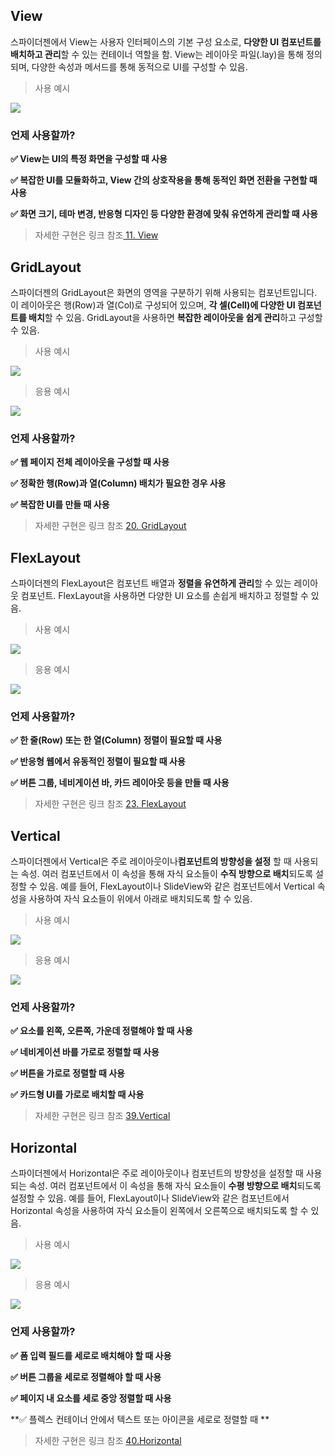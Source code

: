 
## View 

스파이더젠에서 View는 사용자 인터페이스의 기본 구성 요소로, **다양한 UI 컴포넌트를 배치하고 관리**할 수 있는 컨테이너 역할을 함. View는 레이아웃 파일(.lay)을 통해 정의되며, 다양한 속성과 메서드를 통해 동적으로 UI를 구성할 수 있음.

> 사용 예시
 
![](https://wikidocs.net/images/page/276096/View02.png)



### 언제 사용할까?

**✅ View는 UI의 특정 화면을 구성할 때 사용**

**✅ 복잡한 UI를 모듈화하고, View 간의 상호작용을 통해 동적인 화면 전환을 구현할 때 사용**

**✅ 화면 크기, 테마 변경, 반응형 디자인 등 다양한 환경에 맞춰 유연하게 관리할 때 사용**


> 자세한 구현은 링크 참조[ 11. View](https://wikidocs.net/24827)

## GridLayout
스파이더젠의 GridLayout은 화면의 영역을 구분하기 위해 사용되는 컴포넌트입니다. 이 레이아웃은 행(Row)과 열(Col)로 구성되어 있으며, **각 셀(Cell)에 다양한 UI 컴포넌트를 배치**할 수 있음. GridLayout을 사용하면 **복잡한 레이아웃을 쉽게 관리**하고 구성할 수 있음.

>사용 예시

![](https://wikidocs.net/images/page/276096/GridLayout02.png)

>응용 예시

![](https://wikidocs.net/images/page/276096/GridLayout01.png)

### 언제 사용할까?

**✅ 웹 페이지 전체 레이아웃을 구성할 때 사용**

**✅ 정확한 행(Row)과 열(Column) 배치가 필요한 경우 사용**

**✅ 복잡한 UI를 만들 때 사용**

>자세한 구현은 링크 참조 [20. GridLayout ](https://wikidocs.net/24866)

## FlexLayout

스파이더젠의 FlexLayout은 컴포넌트 배열과 **정렬을 유연하게 관리**할 수 있는 레이아웃 컴포넌트. FlexLayout을 사용하면 다양한 UI 요소를 손쉽게 배치하고 정렬할 수 있음.

> 사용 예시


![](https://wikidocs.net/images/page/276096/FlexLayout_01.png)

> 응용 예시

![](https://wikidocs.net/images/page/276096/FlexLayout02.png)



### 언제 사용할까?

**✅ 한 줄(Row) 또는 한 열(Column) 정렬이 필요할 때 사용**

**✅ 반응형 웹에서 유동적인 정렬이 필요할 때 사용**

**✅ 버튼 그룹, 네비게이션 바, 카드 레이아웃 등을 만들 때 사용**

>자세한 구현은 링크 참조 [23. FlexLayout ](https://wikidocs.net/24874)
## Vertical

스파이더젠에서 Vertical은 주로 레이아웃이나**컴포넌트의 방향성을 설정** 할 때 사용되는 속성. 여러 컴포넌트에서 이 속성을 통해 자식 요소들이 **수직 방향으로 배치**되도록 설정할 수 있음. 예를 들어, FlexLayout이나 SlideView와 같은 컴포넌트에서 Vertical 속성을 사용하여 자식 요소들이 위에서 아래로 배치되도록 할 수 있음.

> 사용 예시

![](https://wikidocs.net/images/page/276096/Vertical02.png)

> 응용 예시

![](https://wikidocs.net/images/page/276096/Vertical001.png)


### 언제 사용할까?

**✅ 요소를 왼쪽, 오른쪽, 가운데 정렬해야 할 때 사용**

**✅ 네비게이션 바를 가로로 정렬할 때 사용**

**✅ 버튼을 가로로 정렬할 때 사용**

**✅ 카드형 UI를 가로로 배치할 때 사용**


>자세한 구현은 링크 참조 [39.Vertical](https://wikidocs.net/274100)

## Horizontal

스파이더젠에서 Horizontal은 주로 레이아웃이나 컴포넌트의 방향성을 설정할 때 사용되는 속성. 여러 컴포넌트에서 이 속성을 통해 자식 요소들이 **수평 방향으로 배치**되도록 설정할 수 있음. 예를 들어, FlexLayout이나 SlideView와 같은 컴포넌트에서 Horizontal 속성을 사용하여 자식 요소들이 왼쪽에서 오른쪽으로 배치되도록 할 수 있음.

>사용 예시

![](https://wikidocs.net/images/page/276096/Horizontal.png)

>응용 예시

![](https://wikidocs.net/images/page/276096/Horizontal02.png)

### 언제 사용할까?

**✅ 폼 입력 필드를 세로로 배치해야 할 때 사용**

**✅ 버튼 그룹을 세로로 정렬해야 할 때 사용**

**✅ 페이지 내 요소를 세로 중앙 정렬할 때 사용**

**✅ 플렉스 컨테이너 안에서 텍스트 또는 아이콘을 세로로 정렬할 때 **


>자세한 구현은 링크 참조 [40.Horizontal](https://wikidocs.net/274101)